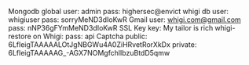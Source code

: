Mongodb
	global
		user: admin
		pass: highersec@envict
	whigi db
		user: whigiuser
		pass: sorryMeND3dIoKwR
Gmail
	user: whigi.com@gmail.com
	pass: nNP36gFYmMeND3dIoKwR
SSL Key
   	key: My tailor is rich
whigi-restore on Whigi:
	pass: api
Captcha
   	public: 6LfleigTAAAAALOtJgNBGWu4A0ZiHRvetRorXkDx
   	private: 6LfleigTAAAAAG_-AGX7NOMgfchlIbzuBtdD5qmw